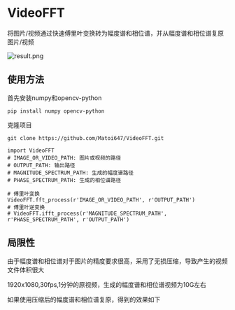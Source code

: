 # VideoFFT
将图片/视频通过快速傅里叶变换转为幅度谱和相位谱，并从幅度谱和相位谱复原图片/视频

![result.png](https://github.com/Matoi647/VideoFFT/blob/main/test/result.png)

## 使用方法
首先安装numpy和opencv-python
```
pip install numpy opencv-python
```
克隆项目
```
git clone https://github.com/Matoi647/VideoFFT.git
```

```
import VideoFFT
# IMAGE_OR_VIDEO_PATH: 图片或视频的路径
# OUTPUT_PATH: 输出路径
# MAGNITUDE_SPECTRUM_PATH: 生成的幅度谱路径
# PHASE_SPECTRUM_PATH: 生成的相位谱路径

# 傅里叶变换
VideoFFT.fft_process(r'IMAGE_OR_VIDEO_PATH', r'OUTPUT_PATH')
# 傅里叶逆变换
# VideoFFT.ifft_process(r'MAGNITUDE_SPECTRUM_PATH', r'PHASE_SPECTRUM_PATH', r'OUTPUT_PATH')
```

## 局限性
由于幅度谱和相位谱对于图片的精度要求很高，采用了无损压缩，导致产生的视频文件体积很大

1920x1080,30fps,1分钟的原视频，生成的幅度谱和相位谱视频为10G左右

如果使用压缩后的幅度谱和相位谱复原，得到的效果如下

